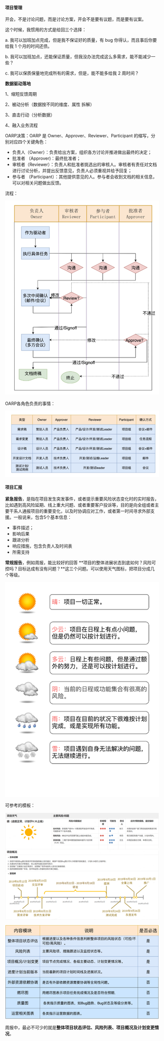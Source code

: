 #### 项目管理

开会，不是讨论问题，而是讨论方案，开会不是要有议题，而是要有议案。

这个时候，我惯用的方式是给回三个选择：

a. 我可以加班加点完成，但是我不保证好的质量，有 bug 你得认，而且事后你要给我 1 个月的时间还债。

b. 我可以加班加点，还能保证质量，但我没办法完成这么多需求，能不能减少一些？

c. 我可以保质保量地完成所有的需求，但是，能不能多给我 2 周时间？

**数据驱动落地**

1、缩短反馈周期

2、被动分析（数据按不同的维度、属性 拆解）

3、直击行动（分析数据）

4、融入业务流程

OARP决策：OARP 是 Owner、Approver、Reviewer、Participant 的缩写，分别对应四个关键角色：

- 负责人（Owner）：负责给出方案，组织各方讨论并推进做出最终的决定；
- 批准者 （Approver)：最终批准者；
- 审核者（Reviewer）：负责人和批准者挑选出的审核人。审核者有责任对文档进行讨论分析，并提出反馈意见，负责人必须重视并给予回复；
- 参与者 （Participant）：其他提供意见的人。参与者会收到文档的相关信息，可以对相关问题做出反馈。

流程：

![流程](../images/OARP1.png)

OARP各角色负责的事情：

![OARP](../images/OARP.png)

#### 项目汇报

**紧急报告**，是指在项目发生突发事件，或者提示重要风险状态变化时的实时报告，比如遇到高风险延期、线上重大问题、或者重要客户投诉等，目的是向全组或者主要干系人通报项目的重要变化，以及时协调应对工作，或者第一时间寻求外部支援。一般说来，包含5个基本信息：

- 事件描述；
- 影响后果
- 跟进分析
- 响应措施，包含负责人及时间表
- 所需支持

**常规报告**，例如周报，能比较好的回答 **项目的整体进展状态到底如何？风险可控吗？目标达成有没有问题？**这三个问题。可以使用天气图标，把项目分成几个等级。

![weather](../images/weather.jpg)

可参考的模板：

![projectdemo](../images/projectdemo.png)

![pdemo2](../images/pdemo2.jpg)

周报中，最必不可少的就是**整体项目状态评估、风险列表、项目概况及计划变更情况**。

